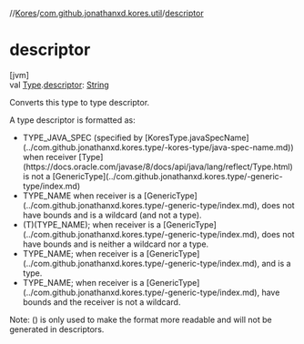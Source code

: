 //[Kores](../../index.md)/[com.github.jonathanxd.kores.util](index.md)/[descriptor](descriptor.md)

# descriptor

[jvm]\
val [Type](https://docs.oracle.com/javase/8/docs/api/java/lang/reflect/Type.html).[descriptor](descriptor.md): [String](https://kotlinlang.org/api/latest/jvm/stdlib/kotlin/-string/index.html)

Converts this type to type descriptor.

A type descriptor is formatted as:

<ul><li>TYPE_JAVA_SPEC (specified by [KoresType.javaSpecName](../com.github.jonathanxd.kores.type/-kores-type/java-spec-name.md)) when receiver [Type](https://docs.oracle.com/javase/8/docs/api/java/lang/reflect/Type.html) is not a [GenericType](../com.github.jonathanxd.kores.type/-generic-type/index.md)</li><li>TYPE_NAME when receiver is a [GenericType](../com.github.jonathanxd.kores.type/-generic-type/index.md), does not have bounds and is a wildcard (and not a type).</li><li>(T)(TYPE_NAME); when receiver is a [GenericType](../com.github.jonathanxd.kores.type/-generic-type/index.md), does not have bounds and is neither a wildcard nor a type.</li><li>TYPE_NAME; when receiver is a [GenericType](../com.github.jonathanxd.kores.type/-generic-type/index.md), and is a type.</li><li>TYPE_NAME<BOUNDS>; when receiver is a [GenericType](../com.github.jonathanxd.kores.type/-generic-type/index.md), have bounds and the receiver is not a wildcard.</li></ul>

Note: () is only used to make the format more readable and will not be generated in descriptors.
